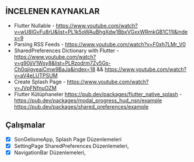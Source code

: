 ﻿
## İNCELENEN KAYNAKLAR

- Flutter Nullable - 
https://www.youtube.com/watch?v=wU8IGvFu8rU&list=PL1k5oWAuBhgXdw1BbxVGxxWRmkGB1C11l&index=9
- Parsing RSS Feeds - https://www.youtube.com/watch?v=F0xh7LMr_V0
- SharedPreferences Dictionary with Flutter - https://www.youtube.com/watch?v=g90jjV1Wsy8&list=PLRzodrm7Zy5Gs-Ch0qjigyeaiCmw9BaJa&index=18 && https://www.youtube.com/watch?v=aV4eLUTPSUM
- Create Splash Page - https://www.youtube.com/watch?v=JVpFNfnuOZM
- Flutter Kütüphaneler
https://pub.dev/packages/flutter_native_splash -https://pub.dev/packages/modal_progress_hud_nsn/example
https://pub.dev/packages/shared_preferences/example

## Çalışmalar

 - [x] SonGelismeApp, Splash Page Düzenlemeleri
 - [x] SettingPage SharedPreferences Düzenlemeleri,
 - [x] NavigationBar Düzenlemeleri,
